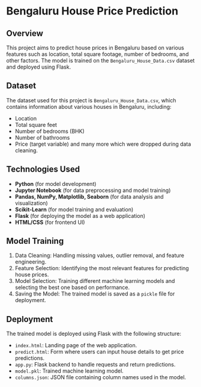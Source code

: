 # Bengaluru House Price Prediction

## Overview
This project aims to predict house prices in Bengaluru based on various features such as location, total square footage, number of bedrooms, and other factors. The model is trained on the `Bengaluru_House_Data.csv` dataset and deployed using Flask.

## Dataset
The dataset used for this project is `Bengaluru_House_Data.csv`, which contains information about various houses in Bengaluru, including:
- Location
- Total square feet
- Number of bedrooms (BHK)
- Number of bathrooms
- Price (target variable) and many more which were dropped during data cleaning.

## Technologies Used
- **Python** (for model development)
- **Jupyter Notebook** (for data preprocessing and model training)
- **Pandas, NumPy, Matplotlib, Seaborn** (for data analysis and visualization)
- **Scikit-Learn** (for model training and evaluation)
- **Flask** (for deploying the model as a web application)
- **HTML/CSS** (for frontend UI)

## Model Training
1. Data Cleaning: Handling missing values, outlier removal, and feature engineering.
2. Feature Selection: Identifying the most relevant features for predicting house prices.
3. Model Selection: Training different machine learning models and selecting the best one based on performance.
4. Saving the Model: The trained model is saved as a `pickle` file for deployment.

## Deployment
The trained model is deployed using Flask with the following structure:

- `index.html`: Landing page of the web application.
- `predict.html`: Form where users can input house details to get price predictions.
- `app.py`: Flask backend to handle requests and return predictions.
- `model.pkl`: Trained machine learning model.
- `columns.json`: JSON file containing column names used in the model.


